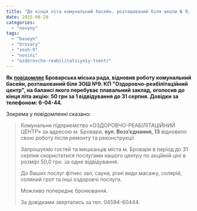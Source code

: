 ```yaml
---
title: "До кінця літа комунальний басейн, розташований біля школи № 9, можна відвідати за 50 грн"
date: 2015-08-20
categories: 
  - "novyny"
tags: 
  - "baseyn"
  - "brovary"
  - "zosh-9"
  - "novini"
  - "ozdorovcho-reabilitatsiyniy-tsentr"
---
```


**Як [повідомляє](https://www.facebook.com/permalink.php?story_fbid=921671911238988&id=512442738828576) Броварська міська рада, відновив роботу комунальний басейн, розташований біля ЗОШ №9. КП "Оздоровчо-реабілітаційний центр", на балансі якого перебуває плавальний заклад, оголосив до кінця літа акцію: 50 грн за 1 відвідування до 31 серпня. Довідки за телефоном: 6-04-44.**

Зокрема у повідомленні сказано:

> Комунальне підприємство «ОЗДОРОВЧО-РЕАБІЛІТАЦІЙНИЙ ЦЕНТР» за адресою м. Бровари, **вул. Возз’єднання, 13** відновило свою роботу після ремонту та реконструкції
> 
> Запрошуємо гостей та мешканців міста м. Бровари в період до 31 серпня скористатися послугами нашого центру по акційній ціні в розмірі 50,0 грн. за одне відвідування.
> 
> До Ваших послуг фітнес зал, сауна, різні види масажу, солярій, соляний грот та інші оздоровчі послуги.
> 
> Можливо попереднє бронювання.
> 
> За довідками звертатись за тел. 04594-60444.
